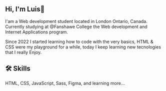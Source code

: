 
## Hi, I'm Luis👋

I'am a Web development student located in London Ontario, Canada. Currently studying at @Fanshawe College the Web development and Internet Applications program. 

Since 2022 I started learning how to code with the very basics, HTML & CSS were my playground for a while, today I keep learning new tecnologies that I really Enjoy.


## 🛠 Skills
HTML, CSS, JavaScript, Sass, Figma, and learning more...

